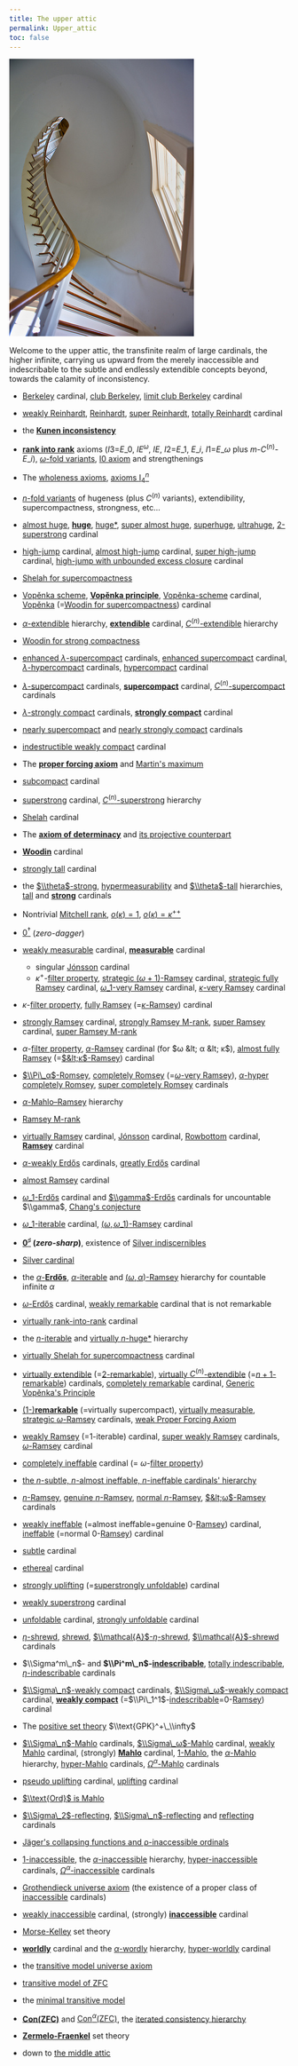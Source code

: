 ```yaml
---
title: The upper attic
permalink: Upper_attic
toc: false
---
```



![Cape Pogue Lighthouse photo by Timothy Valentine](assets/img/CapePogueLighthouse_medium.jpg)



Welcome to the upper attic, the transfinite realm of large cardinals,
the higher infinite, carrying us upward from the merely inaccessible and
indescribable to the subtle and endlessly extendible concepts beyond,
towards the calamity of inconsistency.

-   [Berkeley](Berkeley "Berkeley")
    cardinal, [club
    Berkeley](Berkeley "Berkeley"),
    [limit club
    Berkeley](Berkeley "Berkeley")
    cardinal
-   [weakly
    Reinhardt](Reinhardt "Reinhardt"),
    [Reinhardt](Reinhardt "Reinhardt"),
    [super
    Reinhardt](Reinhardt "Reinhardt"),
    [totally
    Reinhardt](Reinhardt "Reinhardt")
    cardinal
-   the **[Kunen
    inconsistency](Kunen_inconsistency "Kunen inconsistency")**
-   **[rank into
    rank](Rank_into_rank "Rank into rank")**
    axioms ($I3$=$E\_0$, $IE^ω$, $IE$, $I2$=$E\_1$, $E\_i$,
    $I1$=$E\_ω$ plus $m$-$C^{(n)}$-$E\_i$), [$ω$-fold
    variants](N-fold_variants#.24.5Comega.24-fold_variants "N-fold variants"),
    [I0
    axiom](L_of_V_lambda%2B1 "L of V lambda+1")
    and strengthenings
-   The [wholeness
    axioms](Wholeness_axioms "Wholeness axioms"),
    <a href="I4" class="mw-redirect" title="I4">axioms $\mathrm{I}_4^n$</a>
-   [$n$-fold
    variants](N-fold_variants "N-fold variants")
    of hugeness (plus $C^{(n)}$ variants), extendibility,
    supercompactness, strongness, etc...
-   [almost
    huge](Huge "Huge"),
    **[huge](Huge "Huge")**,
    [huge\*](Huge "Huge"),
    [super almost
    huge](Huge "Huge"),
    [superhuge](Huge "Huge"),
    [ultrahuge](Huge "Huge"),
    [2-superstrong](Superstrong "Superstrong")
    cardinal
-   [high-jump](High-jump "High-jump")
    cardinal, [almost
    high-jump](High-jump "High-jump")
    cardinal, [super
    high-jump](High-jump "High-jump")
    cardinal, [high-jump with unbounded excess
    closure](High-jump "High-jump")
    cardinal
-   [Shelah for
    supercompactness](Woodin#Shelah_cardinals "Woodin")
-   [Vopěnka
    scheme](Vopenka "Vopenka"),
    **[Vopěnka
    principle](Vopenka "Vopenka")**,
    [Vopěnka-scheme](Vopenka#Vop.C4.9Bnka_cardinals "Vopenka")
    cardinal,
    [Vopěnka](Vopenka#Vop.C4.9Bnka_cardinals "Vopenka")
    (=[Woodin for
    supercompactness](Woodin#Shelah_cardinals "Woodin"))
    cardinal
-   [$α$-extendible](Extendible "Extendible")
    hierarchy,
    **[extendible](Extendible "Extendible")**
    cardinal,
    [$C^{(n)}$-extendible](Extendible "Extendible")
    hierarchy
-   [Woodin for strong
    compactness](Woodin "Woodin")
-   [enhanced
    $λ$-supercompact](Supercompact#Enhanced_supercompact_cardinals "Supercompact")
    cardinals, [enhanced
    supercompact](Supercompact#Enhanced_supercompact_cardinals "Supercompact")
    cardinal,
    [$λ$-hypercompact](Hypercompact "Hypercompact")
    cardinals,
    [hypercompact](Hypercompact "Hypercompact")
    cardinal
-   [$λ$-supercompact](Supercompact "Supercompact")
    cardinals,
    **[supercompact](Supercompact "Supercompact")**
    cardinal,
    [$C^{(n)}$-supercompact](Supercompact "Supercompact")
    cardinals
-   [$λ$-strongly
    compact](Strongly_compact "Strongly compact")
    cardinals, **[strongly
    compact](Strongly_compact "Strongly compact")**
    cardinal
-   [nearly
    supercompact](Nearly_supercompact "Nearly supercompact")
    and [nearly strongly
    compact](Nearly_supercompact#Nearly_strongly_compact "Nearly supercompact")
    cardinals
-   [indestructible weakly
    compact](Weakly_compact#Indestructibility_of_a_weakly_compact_cardinal "Weakly compact")
    cardinal
-   The
    **<a href="Proper_forcing_axiom" class="mw-redirect" title="Proper forcing axiom">proper forcing axiom</a>**
    and [Martin's
    maximum](Forcing#Proper_forcing "Forcing")
-   <a href="Subcompact" class="mw-redirect" title="Subcompact">subcompact</a>
    cardinal
-   [superstrong](Superstrong "Superstrong")
    cardinal,
    [$C^{(n)}$-superstrong](Superstrong "Superstrong")
    hierarchy
-   [Shelah](Woodin#Shelah "Woodin")
    cardinal
-   The **[axiom of
    determinacy](Axiom_of_determinacy "Axiom of determinacy")**
    and
    <a href="Axiom_of_projective_determinacy" class="mw-redirect" title="Axiom of projective determinacy">its projective counterpart</a>
-   **[Woodin](Woodin "Woodin")**
    cardinal
-   <a href="Strongly_tall" class="mw-redirect" title="Strongly tall">strongly tall</a>
    cardinal
-   the
    [$\\theta$-strong](Strong "Strong"),
    [hypermeasurability](Strong#Hypermeasurable "Strong")
    and
    [$\\theta$-tall](Tall "Tall")
    hierarchies,
    [tall](Tall "Tall") and
    **[strong](Strong "Strong")**
    cardinals
-   Nontrivial [Mitchell
    rank](Mitchell_rank "Mitchell rank"),
    [$o(κ)=1$](Mitchell_rank "Mitchell rank"),
    [$o(κ)=κ^{++}$](Mitchell_rank "Mitchell rank")
-   <a href="Zero_dagger" class="mw-redirect" title="Zero dagger">$0^\dagger$</a>
    (*zero-dagger*)
-   [weakly
    measurable](Weakly_measurable "Weakly measurable")
    cardinal,
    **[measurable](Measurable "Measurable")**
    cardinal
    -   singular
        [Jónsson](Jonsson "Jonsson")
        cardinal
    -   $κ^+$-<a href="Filter_property" class="mw-redirect" title="Filter property">filter property</a>,
        [strategic
        $(ω+1)$-Ramsey](Ramsey "Ramsey")
        cardinal, [strategic fully
        Ramsey](Ramsey "Ramsey")
        cardinal, [$ω\_1$-very
        Ramsey](Ramsey "Ramsey")
        cardinal, [$κ$-very
        Ramsey](Ramsey "Ramsey")
        cardinal
-   $κ$-<a href="Filter_property" class="mw-redirect" title="Filter property">filter property</a>,
    [fully
    Ramsey](Ramsey "Ramsey")
    (=[$κ$-Ramsey](Ramsey "Ramsey"))
    cardinal
-   [strongly
    Ramsey](Ramsey#Strongly_Ramsey_cardinal "Ramsey")
    cardinal, [strongly Ramsey
    M-rank](Ramsey "Ramsey"),
    [super
    Ramsey](Ramsey#Super_Ramsey_cardinal "Ramsey")
    cardinal, [super Ramsey
    M-rank](Ramsey "Ramsey")
-   $α$-<a href="Filter_property" class="mw-redirect" title="Filter property">filter property</a>,
    [$α$-Ramsey](Ramsey "Ramsey")
    cardinal (for $ω &lt; α &lt; κ$), [almost fully
    Ramsey](Ramsey "Ramsey")
    (=[$&lt;κ$-Ramsey](Ramsey "Ramsey"))
    cardinal
-   [$\\Pi\_α$-Romsey](Ramsey "Ramsey"),
    [completely
    Romsey](Ramsey "Ramsey")
    (=[$ω$-very
    Ramsey](Ramsey "Ramsey")),
    [$α$-hyper completely
    Romsey](Ramsey "Ramsey"),
    [super completely
    Romsey](Ramsey "Ramsey")
    cardinals
-   [$α$-Mahlo–Ramsey](Ramsey "Ramsey")
    hierarchy
-   [Ramsey
    M-rank](Ramsey "Ramsey")
-   [virtually
    Ramsey](Ramsey#Virtually_Ramsey_cardinal "Ramsey")
    cardinal,
    [Jónsson](Jonsson "Jonsson")
    cardinal,
    [Rowbottom](Rowbottom "Rowbottom")
    cardinal,
    **[Ramsey](Ramsey "Ramsey")**
    cardinal
-   [$α$-weakly
    Erdős](Erdos "Erdos")
    cardinals, [greatly
    Erdős](Erdos "Erdos")
    cardinal
-   [almost
    Ramsey](Ramsey#Almost_Ramsey_cardinal "Ramsey")
    cardinal
-   [$ω\_1$-Erdős](Erdos "Erdos")
    cardinal and
    [$\\gamma$-Erdős](Erdos "Erdos")
    cardinals for uncountable $\\gamma$, [Chang's
    conjecture](Chang%27s_conjecture "Chang's conjecture")
-   [$ω\_1$-iterable](Ramsey#.24.5Calpha.24-iterable_cardinal "Ramsey")
    cardinal, [$(ω,
    ω\_1)$-Ramsey](Ramsey "Ramsey")
    cardinal
-   **<a href="Zero_sharp" class="mw-redirect" title="Zero sharp">$0^\sharp$</a>
    (*zero-sharp*)**, existence of [Silver
    indiscernibles](Constructible_universe#Silver_indiscernibles "Constructible universe")
-   <a href="Silver_cardinal" class="mw-redirect" title="Silver cardinal">Silver cardinal</a>
-   the
    [$α$-**Erdős**](Erdos "Erdos"),
    [$α$-iterable](Ramsey#.24.5Calpha.24-iterable_cardinal "Ramsey")
    and [$(ω,
    α)$-Ramsey](Ramsey "Ramsey")
    hierarchy for countable infinite $α$
-   [$ω$-Erdős](Erdos "Erdos")
    cardinal, [weakly
    remarkable](Remarkable "Remarkable")
    cardinal that is not remarkable
-   [virtually
    rank-into-rank](Rank_into_rank "Rank into rank")
    cardinal
-   the
    [$n$-iterable](Ramsey#.24.5Calpha.24-iterable_cardinal "Ramsey")
    and [virtually
    $n$-huge\*](Huge "Huge")
    hierarchy
-   [virtually Shelah for
    supercompactness](Woodin "Woodin")
    cardinal
-   [virtually
    extendible](Extendible "Extendible")
    (=[$2$-remarkable](Remarkable "Remarkable")),
    [virtually
    $C^{(n)}$-extendible](Extendible "Extendible")
    (=[$n+1$-remarkable](Remarkable "Remarkable"))
    cardinals, [completely
    remarkable](Remarkable "Remarkable")
    cardinal, [Generic Vopěnka's
    Principle](Vopenka "Vopenka")
-   [($1$-)**remarkable**](Remarkable "Remarkable")
    (=virtually supercompact), [virtually
    measurable](Measurable "Measurable"),
    [strategic
    $ω$-Ramsey](Ramsey "Ramsey")
    cardinals,
    <a href="Proper_forcing_axiom" class="mw-redirect" title="Proper forcing axiom">weak Proper Forcing Axiom</a>
-   [weakly
    Ramsey](Ramsey#.24.5Calpha.24-iterable_cardinal "Ramsey")
    (=$1$-iterable) cardinal, [super weakly
    Ramsey](Ramsey "Ramsey")
    cardinals,
    [$ω$-Ramsey](Ramsey "Ramsey")
    cardinal
-   <a href="Completely_ineffable" class="mw-redirect" title="Completely ineffable">completely ineffable</a>
    cardinal (=
    $ω$-<a href="Filter_property" class="mw-redirect" title="Filter property">filter property</a>)
-   [the $n$-subtle, $n$-almost ineffable, $n$-ineffable cardinals'
    hierarchy](Ineffable#Helix "Ineffable")
-   [$n$-Ramsey](Ramsey "Ramsey"),
    [genuine
    $n$-Ramsey](Ramsey "Ramsey"),
    [normal
    $n$-Ramsey](Ramsey "Ramsey"),
    [$&lt;ω$-Ramsey](Ramsey "Ramsey")
    cardinals
-   <a href="Weakly_ineffable" class="mw-redirect" title="Weakly ineffable">weakly ineffable</a>
    (=almost ineffable=genuine
    $0$-[Ramsey](Ramsey "Ramsey"))
    cardinal,
    [ineffable](Ineffable "Ineffable")
    (=normal
    $0$-[Ramsey](Ramsey "Ramsey"))
    cardinal
-   <a href="Subtle" class="mw-redirect" title="Subtle">subtle</a>
    cardinal
-   [ethereal](Ineffable#Ethereal_cardinal "Ineffable")
    cardinal
-   [strongly
    uplifting](Uplifting#Strongly_Uplifting "Uplifting")
    (=[superstrongly
    unfoldable](Unfoldable#Superstrongly_Unfoldable "Unfoldable"))
    cardinal
-   <a href="Weakly_superstrong" class="mw-redirect" title="Weakly superstrong">weakly superstrong</a>
    cardinal
-   [unfoldable](Unfoldable "Unfoldable")
    cardinal, [strongly
    unfoldable](Unfoldable#Strongly_Unfoldable "Unfoldable")
    cardinal
-   [$η$-shrewd](Shrewd "Shrewd"),
    [shrewd](Shrewd "Shrewd"),
    [$\\mathcal{A}$-$η$-shrewd](Shrewd "Shrewd"),
    [$\\mathcal{A}$-shrewd](Shrewd "Shrewd")
    cardinals
-   $\\Sigma^m\_n$- and
    **$\\Pi^m\_n$-[indescribable](Indescribable "Indescribable")**,
    <a href="Totally_indescribable" class="mw-redirect" title="Totally indescribable">totally indescribable</a>,
    [$η$-indescribable](Indescribable "Indescribable")
    cardinals
-   [$\\Sigma\_n$-weakly
    compact](Weakly_compact "Weakly compact")
    cardinals, [$\\Sigma\_ω$-weakly
    compact](Weakly_compact "Weakly compact")
    cardinal, **[weakly
    compact](Weakly_compact "Weakly compact")**
    (=$\\Pi\_1^1$-[indescribable](Indescribable "Indescribable")=$0$-[Ramsey](/web/20191104221438/http://cantorsattic.info/Ramsey "Ramsey"))
    cardinal
-   The [positive set
    theory](Positive_set_theory "Positive set theory")
    $\\text{GPK}^+\_\\infty$
-   [$\\Sigma\_n$-Mahlo](Mahlo "Mahlo")
    cardinals,
    [$\\Sigma\_ω$-Mahlo](Mahlo "Mahlo")
    cardinal, [weakly
    Mahlo](Mahlo "Mahlo")
    cardinal, (strongly)
    **[Mahlo](Mahlo "Mahlo")**
    cardinal,
    [$1$-Mahlo](Mahlo#Hyper-Mahlo "Mahlo"),
    the
    [$α$-Mahlo](Mahlo#Hyper-Mahlo "Mahlo")
    hierarchy,
    [hyper-Mahlo](Mahlo#Hyper-Mahlo "Mahlo")
    cardinals,
    [$Ω^α$-Mahlo](Mahlo "Mahlo")
    cardinals
-   [pseudo
    uplifting](Uplifting#pseudo_uplifting_cardinal "Uplifting")
    cardinal,
    [uplifting](Uplifting "Uplifting")
    cardinal
-   [$\\text{Ord}$ is
    Mahlo](ORD_is_Mahlo "ORD is Mahlo")
-   [$\\Sigma\_2$-reflecting](Reflecting#Sigma_2_correct_cardinals "Reflecting"),
    [$\\Sigma\_n$-reflecting](Reflecting "Reflecting")
    and
    [reflecting](Reflecting "Reflecting")
    cardinals
-   [Jäger's collapsing functions and ρ-inaccessible
    ordinals](J%C3%A4ger%27s_collapsing_functions_and_%CF%81-inaccessible_ordinals "Jäger's collapsing functions and ρ-inaccessible ordinals")
-   [$1$-inaccessible](Inaccessible#Degrees_of_inaccessibility "Inaccessible"),
    the
    [$α$-inaccessible](Inaccessible#Degrees_of_inaccessibility "Inaccessible")
    hierarchy,
    [hyper-inaccessible](Inaccessible#Hyper-inaccessible "Inaccessible")
    cardinals,
    [$Ω^α$-inaccessible](Inaccessible "Inaccessible")
    cardinals
-   [Grothendieck universe
    axiom](Inaccessible#Universes "Inaccessible")
    (the existence of a proper class of
    [inaccessible](Inaccessible "Inaccessible")
    cardinals)
-   [weakly
    inaccessible](Inaccessible#Weakly_inaccessible_cardinal "Inaccessible")
    cardinal, (strongly)
    **[inaccessible](Inaccessible "Inaccessible")**
    cardinal
-   <a href="Morse-Kelley_set_theory" class="mw-redirect" title="Morse-Kelley set theory">Morse-Kelley</a>
    set theory
-   **[worldly](Worldly "Worldly")**
    cardinal and the
    [$α$-wordly](Worldly#Degrees_of_worldliness "Worldly")
    hierarchy,
    [hyper-worldly](Worldly#Degrees_of_worldliness "Worldly")
    cardinal
-   the
    <a href="Transitive_ZFC_model#Transitive_model_universe_axiom" class="mw-redirect" title="Transitive ZFC model">transitive model universe axiom</a>
-   <a href="Transitive_ZFC_model" class="mw-redirect" title="Transitive ZFC model">transitive model of $\text{ZFC}$</a>
-   the
    <a href="Transitive_ZFC_model#Minimal_transitive_model_of_ZFC" class="mw-redirect" title="Transitive ZFC model">minimal transitive model</a>
-   **<a href="Con_ZFC" class="mw-redirect" title="Con ZFC">$\text{Con(ZFC)}$</a>**
    and
    <a href="Con_ZFC#Consistency_hierarchy" class="mw-redirect" title="Con ZFC">$\text{Con}^α(\text{ZFC})$</a>,
    the
    <a href="Con_ZFC#Consistency_hierarchy" class="mw-redirect" title="Con ZFC">iterated consistency hierarchy</a>
-   **[Zermelo-Fraenkel](ZFC "ZFC")**
    set theory


-   down to
    <a href="The_middle_attic" class="mw-redirect" title="The middle attic">the middle attic</a>


